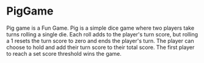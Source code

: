 # PigGame
Pig game is a Fun Game.
Pig is a simple dice game where two players take turns rolling a single die. Each roll adds to the player's turn score, but rolling a 1 resets the turn score to zero and ends the player's turn. The player can choose to hold and add their turn score to their total score. The first player to reach a set score threshold wins the game.
